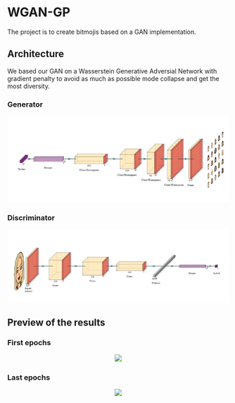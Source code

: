 WGAN-GP
===

The project is to create bitmojis based on a GAN implementation.

Architecture
---

We based our GAN on a Wasserstein Generative Adversial Network with gradient penalty to avoid as much as possible mode collapse and get the most diversity.

### Generator

<p align="center">
  <img src=./ressources/imgs/generator.jpg />
</p>

### Discriminator


<p align="center">
  <img src=./ressources/imgs/discriminator.jpg />
</p>

Preview of the results
---

### First epochs

<p align="center">
  <img src=./ressources/gif/0-669.gif />
</p>

### Last epochs

<p align="center">
  <img src=./ressources/gif/last.gif />
</p>
